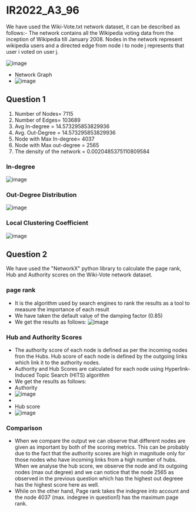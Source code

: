 # IR2022_A3_96
We have used the Wiki-Vote.txt network dataset, it can be described as follows:-
The network contains all the Wikipedia voting data from the inception of Wikipedia till January 2008. Nodes in the network represent wikipedia users and a directed edge from node i to node j represents that user i voted on user j.

![image](https://user-images.githubusercontent.com/43749564/164520339-fda64802-f4d7-42f8-aed8-638c60ec4b7e.png)
- Network Graph
- ![image](https://user-images.githubusercontent.com/43749564/164522848-6b0a7482-13a1-478b-8dfc-fd70af9aa5d9.png)

## Question 1
1. Number of Nodes= 7115
2. Number of Edges= 103689
3. Avg In-degree = 14.573295853829936
4. Avg. Out-Degree = 14.573295853829936
5. Node with Max In-degree= 4037
6. Node with Max out-degree = 2565
7. The density of the network = 0.0020485375110809584

### In-degree 
![image](https://user-images.githubusercontent.com/48515800/164524203-a16ad147-3246-43f8-b3d6-beb554fd6c69.png)

### Out-Degree Distribution
![image](https://user-images.githubusercontent.com/48515800/164524518-5a3691d5-63c4-4387-b9c4-44f03873927c.png)

### Local Clustering Coefficient
![image](https://user-images.githubusercontent.com/48515800/164524641-ed6b3171-2541-4aa2-bcc7-e9fc78c311a1.png)

## Question 2
We have used the "NetworkX" python library to calculate the page rank, Hub and Authority scores on the Wiki-Vote network dataset.

### page rank
- It is the algorithm used by search engines to rank the results as a tool to measure the importance of each result
- We have taken the default value of the damping factor (0.85)
- We get the results as follows: 
![image](https://user-images.githubusercontent.com/43749564/164520981-49a0a756-2b43-4865-9fab-aca9a5f0ee9b.png)
### Hub and Authority Scores
- The authority score of each node is defined as per the incoming nodes fron the Hubs. Hub score of each node is defined by the outgoing links which link it to the authority nodes.
- Authority and Hub Scores are calculated for each node using Hyperlink-Induced Topic Search (HITS) algorithm
- We get the results as follows: 
- Authority
- ![image](https://user-images.githubusercontent.com/43749564/164521072-eb9a52e7-859b-490a-b89d-bdf6a3ae029d.png)
- 
- Hub score
- ![image](https://user-images.githubusercontent.com/43749564/164521016-a9eda3aa-9344-46aa-8880-ca821e1d86bb.png)
### Comparison
- When we compare the output we can observe that different nodes are given as important by both of the scoring metrics.
This can be probably due to the fact that the authority scores are high in magnitude only for those nodes who have incoming links from a high number of hubs. When we analyse the hub score, we observe the node and its outgoing nodes (max out degree) and we can notice that the node 2565 as observed in the previous question which has the highest out degreee has the highest score here as well.
- While on the other hand, Page rank takes the indegree into account and the node 4037 (max. indegree in question1) has the maximum page rank.
